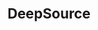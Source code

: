 ---
blog: https://deepsource.io/blog
facebook: https://facebook.com/DeepSourceHQ
git: https://github.com/deepsourcelabs
guide: https://github.com/deepsourcelabs/brand-assets
linkedin: https://linkedin.com/company/deepsourcelabs
logohandle: deepsourceio
sort: deepsource
title: DeepSource
twitter: https://x.com/DeepSourceHQ
website: https://deepsource.io/
---